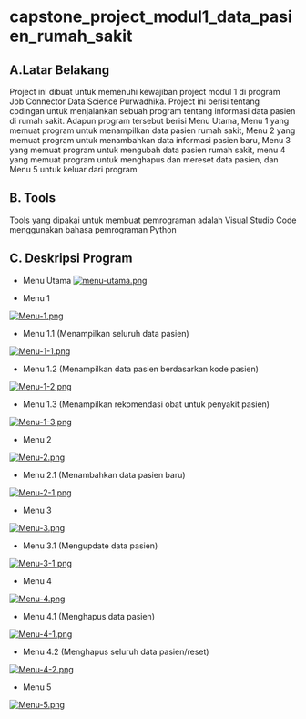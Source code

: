 # capstone_project_modul1_data_pasien_rumah_sakit

## A.Latar Belakang
Project ini dibuat untuk memenuhi kewajiban project modul 1 di program Job Connector Data Science Purwadhika. Project ini berisi tentang codingan untuk menjalankan sebuah program tentang informasi data pasien di rumah sakit. Adapun program tersebut berisi Menu Utama, Menu 1 yang memuat program untuk menampilkan data pasien rumah sakit, Menu 2 yang memuat program untuk menambahkan data informasi pasien baru, Menu 3 yang memuat program untuk mengubah data pasien rumah sakit, menu 4 yang memuat program untuk menghapus dan mereset data pasien, dan Menu 5 untuk keluar dari program

## B. Tools
Tools yang dipakai untuk membuat pemrograman adalah Visual Studio Code menggunakan bahasa pemrograman Python

## C. Deskripsi Program

- Menu Utama
[![menu-utama.png](https://i.postimg.cc/bJnVfVRq/menu-utama.png)](https://postimg.cc/mzbyQwqn)



- Menu 1


[![Menu-1.png](https://i.postimg.cc/m2qjNz10/Menu-1.png)](https://postimg.cc/QHQcjMbb)

- Menu 1.1 (Menampilkan seluruh data pasien)

[![Menu-1-1.png](https://i.postimg.cc/85PLVNrR/Menu-1-1.png)](https://postimg.cc/hJ6XLFsv)

- Menu 1.2 (Menampilkan data pasien berdasarkan kode pasien)

[![Menu-1-2.png](https://i.postimg.cc/B6XcKJQq/Menu-1-2.png)](https://postimg.cc/FdXLt5Lq)

- Menu 1.3 (Menampilkan rekomendasi obat untuk penyakit pasien)

[![Menu-1-3.png](https://i.postimg.cc/QCc7QCLr/Menu-1-3.png)](https://postimg.cc/jndCKsd8)



- Menu 2

[![Menu-2.png](https://i.postimg.cc/mr0hm4yZ/Menu-2.png)](https://postimg.cc/TyJRPZsB)

- Menu 2.1 (Menambahkan data pasien baru)

[![Menu-2-1.png](https://i.postimg.cc/4NN4bnRb/Menu-2-1.png)](https://postimg.cc/3WVH38Rd)



- Menu 3

[![Menu-3.png](https://i.postimg.cc/vT8yz2kH/Menu-3.png)](https://postimg.cc/ftP1WCM6)

- Menu 3.1 (Mengupdate data pasien)

[![Menu-3-1.png](https://i.postimg.cc/L6qwpMtF/Menu-3-1.png)](https://postimg.cc/HVgBwRv6)



- Menu 4

[![Menu-4.png](https://i.postimg.cc/hG4NNQMp/Menu-4.png)](https://postimg.cc/HrKSyxqy)

- Menu 4.1 (Menghapus data pasien)

[![Menu-4-1.png](https://i.postimg.cc/bwp522Xp/Menu-4-1.png)](https://postimg.cc/tYvkKJCM)

- Menu 4.2 (Menghapus seluruh data pasien/reset)

[![Menu-4-2.png](https://i.postimg.cc/pLLZHQbh/Menu-4-2.png)](https://postimg.cc/fJ1X79bD)



- Menu 5

[![Menu-5.png](https://i.postimg.cc/pd4rTv9b/Menu-5.png)](https://postimg.cc/Mc0qPhbd)
